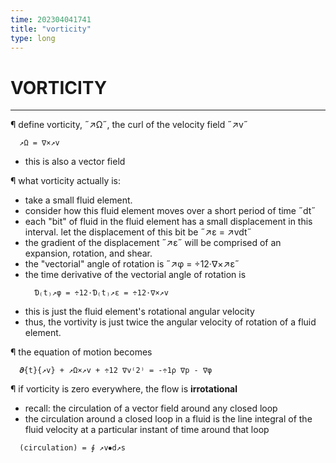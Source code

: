 ```yaml
---
time: 202304041741
title: "vorticity"
type: long
---
```


# VORTICITY
--------------------------------------------------------------------------------

¶ define vorticity, ˝↗Ω˝, the curl of the velocity field ˝↗v˝
  ```
    ↗Ω = ∇×↗v
  ```
  - this is also a vector field

¶ what vorticity actually is:
  - take a small fluid element. 
  - consider how this fluid element moves over a short period of time ˝dt˝
  - each "bit" of fluid in the fluid element has a small displacement in this 
    interval. let the displacement of this bit be ˝↗ε = ↗vdt˝
  - the gradient of the displacement ˝↗ε˝ will be comprised of an expansion, 
    rotation, and shear.
  - the "vectorial" angle of rotation is ˝↗φ = ÷12·∇×↗ε˝
  - the time derivative of the vectorial angle of rotation is 
    ```
      Ɗ₍t₎↗φ = ÷12·Ɗ₍t₎↗ε = ÷12·∇×↗v
    ```
  - this is just the fluid element's rotational angular velocity
  - thus, the vortivity is just twice the angular velocity of rotation of a 
    fluid element.

¶ the equation of motion becomes
  ```
    𝝏{t}{↗v} + ↗Ω×↗v + ÷12 ∇v⁽2⁾ = -÷1ρ ∇p - ∇φ
  ```

¶ if vorticity is zero everywhere, the flow is __irrotational__
  - recall: the circulation of a vector field around any closed loop
  - the circulation around a closed loop in a fluid is the line integral of the 
    fluid velocity at a particular instant of time around that loop
  ```
    (circulation) = ∮ ↗v⦁d↗s
  ```


